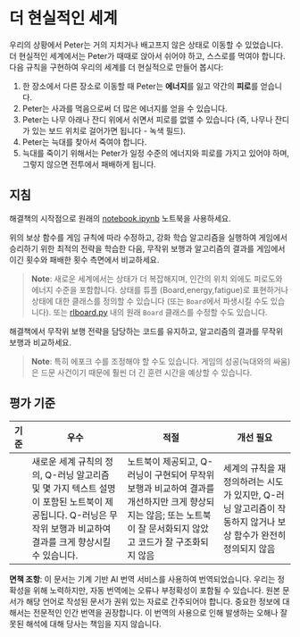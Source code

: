 # 더 현실적인 세계

우리의 상황에서 Peter는 거의 지치거나 배고프지 않은 상태로 이동할 수 있었습니다. 더 현실적인 세계에서는 Peter가 때때로 앉아서 쉬어야 하고, 스스로를 먹여야 합니다. 다음 규칙을 구현하여 우리의 세계를 더 현실적으로 만들어 봅시다:

1. 한 장소에서 다른 장소로 이동할 때 Peter는 **에너지**를 잃고 약간의 **피로**를 얻습니다.
2. Peter는 사과를 먹음으로써 더 많은 에너지를 얻을 수 있습니다.
3. Peter는 나무 아래나 잔디 위에서 쉬면서 피로를 없앨 수 있습니다 (즉, 나무나 잔디가 있는 보드 위치로 걸어가면 됩니다 - 녹색 필드).
4. Peter는 늑대를 찾아서 죽여야 합니다.
5. 늑대를 죽이기 위해서는 Peter가 일정 수준의 에너지와 피로를 가지고 있어야 하며, 그렇지 않으면 전투에서 패배하게 됩니다.

## 지침

해결책의 시작점으로 원래의 [notebook.ipynb](../../../../8-Reinforcement/1-QLearning/notebook.ipynb) 노트북을 사용하세요.

위의 보상 함수를 게임 규칙에 따라 수정하고, 강화 학습 알고리즘을 실행하여 게임에서 승리하기 위한 최적의 전략을 학습한 다음, 무작위 보행과 알고리즘의 결과를 게임에서 이긴 횟수와 패배한 횟수 측면에서 비교하세요.

> **Note**: 새로운 세계에서는 상태가 더 복잡해지며, 인간의 위치 외에도 피로도와 에너지 수준을 포함합니다. 상태를 튜플 (Board,energy,fatigue)로 표현하거나 상태에 대한 클래스를 정의할 수 있습니다 (또는 `Board`에서 파생시킬 수도 있습니다). 또는 [rlboard.py](../../../../8-Reinforcement/1-QLearning/rlboard.py) 내의 원래 `Board` 클래스를 수정할 수도 있습니다.

해결책에서 무작위 보행 전략을 담당하는 코드를 유지하고, 알고리즘의 결과를 무작위 보행과 비교하세요.

> **Note**: 특히 에포크 수를 조정해야 할 수도 있습니다. 게임의 성공(늑대와의 싸움)은 드문 사건이기 때문에 훨씬 더 긴 훈련 시간을 예상할 수 있습니다.

## 평가 기준

| 기준 | 우수                                                                                                                                                                                              | 적절                                                                                                                                                                                  | 개선 필요                                                                                                                          |
| ---- | ------------------------------------------------------------------------------------------------------------------------------------------------------------------------------------------------- | ------------------------------------------------------------------------------------------------------------------------------------------------------------------------------------- | ---------------------------------------------------------------------------------------------------------------------------------- |
|      | 새로운 세계 규칙의 정의, Q-러닝 알고리즘 및 몇 가지 텍스트 설명이 포함된 노트북이 제공됩니다. Q-러닝은 무작위 보행과 비교하여 결과를 크게 향상시킬 수 있습니다. | 노트북이 제공되고, Q-러닝이 구현되어 무작위 보행과 비교하여 결과를 개선하지만 크게 향상되지는 않음; 또는 노트북이 잘 문서화되지 않았고 코드가 잘 구조화되지 않음                     | 세계의 규칙을 재정의하려는 시도가 있지만, Q-러닝 알고리즘이 작동하지 않거나 보상 함수가 완전히 정의되지 않음 |

**면책 조항**:
이 문서는 기계 기반 AI 번역 서비스를 사용하여 번역되었습니다. 우리는 정확성을 위해 노력하지만, 자동 번역에는 오류나 부정확성이 포함될 수 있습니다. 원본 문서가 해당 언어로 작성된 문서가 권위 있는 자료로 간주되어야 합니다. 중요한 정보에 대해서는 전문적인 인간 번역을 권장합니다. 이 번역의 사용으로 인해 발생하는 오해나 잘못된 해석에 대해 당사는 책임을 지지 않습니다.